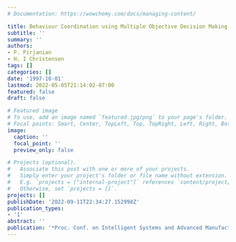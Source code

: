 ```yaml
---
# Documentation: https://wowchemy.com/docs/managing-content/

title: Behaviour Coordination using Multiple Objective Decision Making
subtitle: ''
summary: ''
authors:
- P. Pirjanian
- H. I Christensen
tags: []
categories: []
date: '1997-10-01'
lastmod: 2022-05-05T21:14:02-07:00
featured: false
draft: false

# Featured image
# To use, add an image named `featured.jpg/png` to your page's folder.
# Focal points: Smart, Center, TopLeft, Top, TopRight, Left, Right, BottomLeft, Bottom, BottomRight.
image:
  caption: ''
  focal_point: ''
  preview_only: false

# Projects (optional).
#   Associate this post with one or more of your projects.
#   Simply enter your project's folder or file name without extension.
#   E.g. `projects = ["internal-project"]` references `content/project/deep-learning/index.md`.
#   Otherwise, set `projects = []`.
projects: []
publishDate: '2022-09-11T22:34:27.152998Z'
publication_types:
- '1'
abstract: ''
publication: '*Proc. Conf. on Intelligent Systems and Advanced Manufacturing*'
---
```

